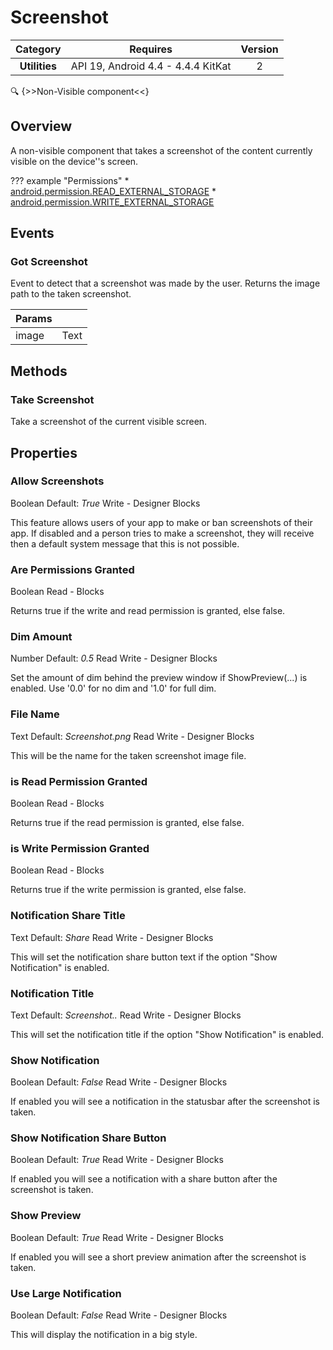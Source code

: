 # Screenshot

| Category | Requires | Version |
|:--------:|:-------:|:--------:|
|**Utilities**|<span class="chip chip-any">API 19, Android 4.4 - 4.4.4 KitKat</span>|<span class="chip chip-number">2</span>|

:mag: {>>Non-Visible component<<}

## Overview

A non-visible component that takes a screenshot of the content currently visible on the device''s screen.

??? example "Permissions"
    * [android.permission.READ_EXTERNAL_STORAGE](https://developer.android.com/reference/android/Manifest.permission.html#READ_EXTERNAL_STORAGE)
    * [android.permission.WRITE_EXTERNAL_STORAGE](https://developer.android.com/reference/android/Manifest.permission.html#WRITE_EXTERNAL_STORAGE)

## Events

### Got Screenshot

Event to detect that a screenshot was made by the user. Returns the image path to the taken screenshot.

<div class="block" ai2-block="event" not-rendered="true" value="%7B%22componentName%22:%20%22Screenshot%22,%20%22name%22:%20%22Got%20Screenshot%22,%20%22param%22:%20%5B%22image%22%5D%7D"></div>

| Params | []() |
|--------|------|
|image|<span class="chip chip-text">Text</span>|

## Methods

### Take Screenshot

Take a screenshot of the current visible screen.

<div class="block" ai2-block="method" not-rendered="true" value="%7B%22componentName%22:%20%22Screenshot%22,%20%22name%22:%20%22Take%20Screenshot%22,%20%22output%22:%20false,%20%22param%22:%20%5B%5D%7D"></div>

## Properties

### Allow Screenshots

<span style="user-select: none;"><span class="chip chip-boolean">Boolean</span>&#32;<span class="chip chip-boolean">Default: <i>True</i></span>&#32;&#32;&#32;&#32;&#32;&#32;&#32;&#32;&#32;&#32;<span class="chip chip-rw">Write</span>&#32;-&#32;<span class="chip chip-bd">Designer</span>&#32;<span class="chip chip-bd">Blocks</span>&#32;</span>

This feature allows users of your app to make or ban screenshots of their app. If disabled and a person tries to make a screenshot, they will receive then a default system message that this is not possible.

<div class="block" ai2-block="property" not-rendered="true" value="%7B%22componentName%22:%20%22Screenshot%22,%20%22name%22:%20%22Allow%20Screenshots%22,%20%22getter%22:%20false%7D"></div>

### Are Permissions Granted

<span style="user-select: none;"><span class="chip chip-boolean">Boolean</span>&#32;&#32;&#32;&#32;&#32;&#32;&#32;&#32;&#32;&#32;<span class="chip chip-rw">Read</span>&#32;-&#32;<span class="chip chip-bd">Blocks</span>&#32;</span>

Returns true if the write and read permission is granted, else false.

<div class="block" ai2-block="property" not-rendered="true" value="%7B%22componentName%22:%20%22Screenshot%22,%20%22name%22:%20%22Are%20Permissions%20Granted%22,%20%22getter%22:%20true%7D"></div>

### Dim Amount

<span style="user-select: none;"><span class="chip chip-number">Number</span>&#32;<span class="chip chip-number">Default: <i>0.5</i></span>&#32;&#32;&#32;&#32;&#32;&#32;&#32;&#32;&#32;&#32;<span class="chip chip-rw">Read</span>&#32;<span class="chip chip-rw">Write</span>&#32;-&#32;<span class="chip chip-bd">Designer</span>&#32;<span class="chip chip-bd">Blocks</span>&#32;</span>

Set the amount of dim behind the preview window if ShowPreview(...) is enabled. Use '0.0' for no dim and '1.0' for full dim.

<div class="block" ai2-block="property" not-rendered="true" value="%7B%22componentName%22:%20%22Screenshot%22,%20%22name%22:%20%22Dim%20Amount%22,%20%22getter%22:%20true%7D"></div>
<div class="block" ai2-block="property" not-rendered="true" value="%7B%22componentName%22:%20%22Screenshot%22,%20%22name%22:%20%22Dim%20Amount%22,%20%22getter%22:%20false%7D"></div>

### File Name

<span style="user-select: none;"><span class="chip chip-text">Text</span>&#32;<span class="chip chip-text">Default: <i>Screenshot.png</i></span>&#32;&#32;&#32;&#32;&#32;&#32;&#32;&#32;&#32;&#32;<span class="chip chip-rw">Read</span>&#32;<span class="chip chip-rw">Write</span>&#32;-&#32;<span class="chip chip-bd">Designer</span>&#32;<span class="chip chip-bd">Blocks</span>&#32;</span>

This will be the name for the taken screenshot image file.

<div class="block" ai2-block="property" not-rendered="true" value="%7B%22componentName%22:%20%22Screenshot%22,%20%22name%22:%20%22File%20Name%22,%20%22getter%22:%20true%7D"></div>
<div class="block" ai2-block="property" not-rendered="true" value="%7B%22componentName%22:%20%22Screenshot%22,%20%22name%22:%20%22File%20Name%22,%20%22getter%22:%20false%7D"></div>

### is Read Permission Granted

<span style="user-select: none;"><span class="chip chip-boolean">Boolean</span>&#32;&#32;&#32;&#32;&#32;&#32;&#32;&#32;&#32;&#32;<span class="chip chip-rw">Read</span>&#32;-&#32;<span class="chip chip-bd">Blocks</span>&#32;</span>

Returns true if the read permission is granted, else false.

<div class="block" ai2-block="property" not-rendered="true" value="%7B%22componentName%22:%20%22Screenshot%22,%20%22name%22:%20%22is%20Read%20Permission%20Granted%22,%20%22getter%22:%20true%7D"></div>

### is Write Permission Granted

<span style="user-select: none;"><span class="chip chip-boolean">Boolean</span>&#32;&#32;&#32;&#32;&#32;&#32;&#32;&#32;&#32;&#32;<span class="chip chip-rw">Read</span>&#32;-&#32;<span class="chip chip-bd">Blocks</span>&#32;</span>

Returns true if the write permission is granted, else false.

<div class="block" ai2-block="property" not-rendered="true" value="%7B%22componentName%22:%20%22Screenshot%22,%20%22name%22:%20%22is%20Write%20Permission%20Granted%22,%20%22getter%22:%20true%7D"></div>

### Notification Share Title

<span style="user-select: none;"><span class="chip chip-text">Text</span>&#32;<span class="chip chip-text">Default: <i>Share</i></span>&#32;&#32;&#32;&#32;&#32;&#32;&#32;&#32;&#32;&#32;<span class="chip chip-rw">Read</span>&#32;<span class="chip chip-rw">Write</span>&#32;-&#32;<span class="chip chip-bd">Designer</span>&#32;<span class="chip chip-bd">Blocks</span>&#32;</span>

This will set the notification share button text if the option "Show Notification" is enabled.

<div class="block" ai2-block="property" not-rendered="true" value="%7B%22componentName%22:%20%22Screenshot%22,%20%22name%22:%20%22Notification%20Share%20Title%22,%20%22getter%22:%20true%7D"></div>
<div class="block" ai2-block="property" not-rendered="true" value="%7B%22componentName%22:%20%22Screenshot%22,%20%22name%22:%20%22Notification%20Share%20Title%22,%20%22getter%22:%20false%7D"></div>

### Notification Title

<span style="user-select: none;"><span class="chip chip-text">Text</span>&#32;<span class="chip chip-text">Default: <i>Screenshot..</i></span>&#32;&#32;&#32;&#32;&#32;&#32;&#32;&#32;&#32;&#32;<span class="chip chip-rw">Read</span>&#32;<span class="chip chip-rw">Write</span>&#32;-&#32;<span class="chip chip-bd">Designer</span>&#32;<span class="chip chip-bd">Blocks</span>&#32;</span>

This will set the notification title if the option "Show Notification" is enabled.

<div class="block" ai2-block="property" not-rendered="true" value="%7B%22componentName%22:%20%22Screenshot%22,%20%22name%22:%20%22Notification%20Title%22,%20%22getter%22:%20true%7D"></div>
<div class="block" ai2-block="property" not-rendered="true" value="%7B%22componentName%22:%20%22Screenshot%22,%20%22name%22:%20%22Notification%20Title%22,%20%22getter%22:%20false%7D"></div>

### Show Notification

<span style="user-select: none;"><span class="chip chip-boolean">Boolean</span>&#32;<span class="chip chip-boolean">Default: <i>False</i></span>&#32;&#32;&#32;&#32;&#32;&#32;&#32;&#32;&#32;&#32;<span class="chip chip-rw">Read</span>&#32;<span class="chip chip-rw">Write</span>&#32;-&#32;<span class="chip chip-bd">Designer</span>&#32;<span class="chip chip-bd">Blocks</span>&#32;</span>

If enabled you will see a notification in the statusbar after the screenshot is taken.

<div class="block" ai2-block="property" not-rendered="true" value="%7B%22componentName%22:%20%22Screenshot%22,%20%22name%22:%20%22Show%20Notification%22,%20%22getter%22:%20true%7D"></div>
<div class="block" ai2-block="property" not-rendered="true" value="%7B%22componentName%22:%20%22Screenshot%22,%20%22name%22:%20%22Show%20Notification%22,%20%22getter%22:%20false%7D"></div>

### Show Notification Share Button

<span style="user-select: none;"><span class="chip chip-boolean">Boolean</span>&#32;<span class="chip chip-boolean">Default: <i>True</i></span>&#32;&#32;&#32;&#32;&#32;&#32;&#32;&#32;&#32;&#32;<span class="chip chip-rw">Read</span>&#32;<span class="chip chip-rw">Write</span>&#32;-&#32;<span class="chip chip-bd">Designer</span>&#32;<span class="chip chip-bd">Blocks</span>&#32;</span>

If enabled you will see a notification with a share button after the screenshot is taken.

<div class="block" ai2-block="property" not-rendered="true" value="%7B%22componentName%22:%20%22Screenshot%22,%20%22name%22:%20%22Show%20Notification%20Share%20Button%22,%20%22getter%22:%20true%7D"></div>
<div class="block" ai2-block="property" not-rendered="true" value="%7B%22componentName%22:%20%22Screenshot%22,%20%22name%22:%20%22Show%20Notification%20Share%20Button%22,%20%22getter%22:%20false%7D"></div>

### Show Preview

<span style="user-select: none;"><span class="chip chip-boolean">Boolean</span>&#32;<span class="chip chip-boolean">Default: <i>True</i></span>&#32;&#32;&#32;&#32;&#32;&#32;&#32;&#32;&#32;&#32;<span class="chip chip-rw">Read</span>&#32;<span class="chip chip-rw">Write</span>&#32;-&#32;<span class="chip chip-bd">Designer</span>&#32;<span class="chip chip-bd">Blocks</span>&#32;</span>

If enabled you will see a short preview animation after the screenshot is taken.

<div class="block" ai2-block="property" not-rendered="true" value="%7B%22componentName%22:%20%22Screenshot%22,%20%22name%22:%20%22Show%20Preview%22,%20%22getter%22:%20true%7D"></div>
<div class="block" ai2-block="property" not-rendered="true" value="%7B%22componentName%22:%20%22Screenshot%22,%20%22name%22:%20%22Show%20Preview%22,%20%22getter%22:%20false%7D"></div>

### Use Large Notification

<span style="user-select: none;"><span class="chip chip-boolean">Boolean</span>&#32;<span class="chip chip-boolean">Default: <i>False</i></span>&#32;&#32;&#32;&#32;&#32;&#32;&#32;&#32;&#32;&#32;<span class="chip chip-rw">Read</span>&#32;<span class="chip chip-rw">Write</span>&#32;-&#32;<span class="chip chip-bd">Designer</span>&#32;<span class="chip chip-bd">Blocks</span>&#32;</span>

This will display the notification in a big style.

<div class="block" ai2-block="property" not-rendered="true" value="%7B%22componentName%22:%20%22Screenshot%22,%20%22name%22:%20%22Use%20Large%20Notification%22,%20%22getter%22:%20true%7D"></div>
<div class="block" ai2-block="property" not-rendered="true" value="%7B%22componentName%22:%20%22Screenshot%22,%20%22name%22:%20%22Use%20Large%20Notification%22,%20%22getter%22:%20false%7D"></div>
